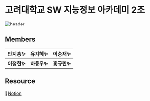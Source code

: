 # 고려대학교 SW 지능정보 아카데미 2조

![header](https://capsule-render.vercel.app/api?type=wave&color=auto&height=300&section=header&text=capsule%20render&fontSize=90)

## Members

| 안지홍✨ | 유지혜✨ | 이승재✨ |
|---|---|---|
| __이정현✨__ | __하동우✨__ | __홍규린✨__ |

## Resource

📄[Notion](https://www.notion.so/fenetre/2-94058050e52b422c88456d5acff4bea4)


